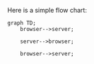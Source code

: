 Here is a simple flow chart:

```mermaid
graph TD;
    browser-->server;
    
    server-->browser;
    
    browser-->server;
```
